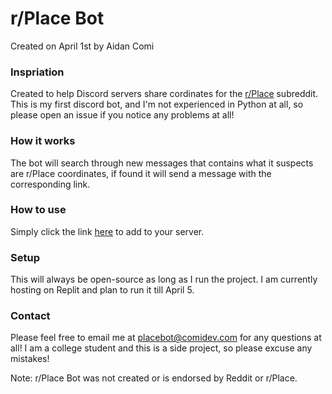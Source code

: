 # r/Place Bot
Created on April 1st by Aidan Comi

### Inspriation
Created to help Discord servers share cordinates for the [r/Place](https://reddit.com/r/place) subreddit. This is my first discord bot, and I'm not experienced in Python at all, so please open an issue if you notice any problems at all!

### How it works
The bot will search through new messages that contains what it suspects are r/Place coordinates, if found it will send a message with the corresponding link.

### How to use
Simply click the link [here](https://discord.com/api/oauth2/authorize?client_id=959523533493518356&scope=bot&permissions=3072) to add to your server.

### Setup
This will always be open-source as long as I run the project. I am currently hosting on Replit and plan to run it till April 5.

### Contact
Please feel free to email me at [placebot@comidev.com](mailto:placebot@comidev.com) for any questions at all! I am a college student and this is a side project, so please excuse any mistakes!

Note: r/Place Bot was not created or is endorsed by Reddit or r/Place.

